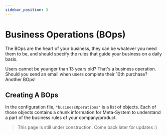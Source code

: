 ```yaml
---
sidebar_position: 3
---
```

# Business Operations (BOps)
The BOps are the heart of your business, they can be whatever you need them to be, and should specify the rules that guide your business on a daily basis.

Users cannot be younger than 13 years old? That's a business operation. Should you send an email when users complete their 10th purchase? Another BOps!

## Creating A BOps
In the configuration file, `"businessOperations"` is a list of objects. Each of those objects contains a chunk information for Meta-System to understand a part of the business rules of your company/product.

> This page is still under construction. Come back later for updates :)
